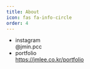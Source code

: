 ```yaml
---
title: About
icon: fas fa-info-circle
order: 4
---
```


- instagram    
    @jmin.pcc
- portfolio    
    https://jmlee.co.kr/portfolio
